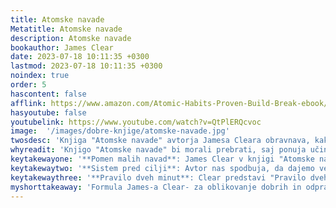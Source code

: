 ```yaml
---
title: Atomske navade
Metatitle: Atomske navade
description: Atomske navade
bookauthor: James Clear
date: 2023-07-18 10:11:35 +0300
lastmod: 2023-07-18 10:11:35 +0300
noindex: true
order: 5
hascontent: false
afflink: https://www.amazon.com/Atomic-Habits-Proven-Build-Break-ebook/dp/B01N5AX61W?&_encoding=UTF8&tag=ucan09-20&linkCode=ur2&linkId=e88648f6a51d7fefcaa0412a03891796&camp=1789&creative=9325
hasyoutube: false
youtubelink: https://www.youtube.com/watch?v=QtPlERQcvoc
image:  '/images/dobre-knjige/atomske-navade.jpg'
twosdesc: 'Knjiga "Atomske navade" avtorja Jamesa Cleara obravnava, kako lahko z majhnimi, a doslednimi spremembami - atomskimi navadami - dosežemo velike rezultate na področjih, kot so produktivnost, zdravje in osebni uspeh. Clear poudarja pomen procesa in sistema nad cilji ter zagovarja koncept, da male izboljšave, ki jih naredimo vsak dan, sčasoma privedejo do velikih sprememb.'
whyreadit: 'Knjigo "Atomske navade" bi morali prebrati, saj ponuja učinkovite in preverjene strategije za razvijanje dobrih navad in prekinjanje slabih, kar lahko pripomore k izboljšanju vaše produktivnosti, zdravja in celotnega življenja. James Clear skozi razlago, kako navade delujejo, nudi praktične nasvete, ki vam pomagajo doseči dolgoročne cilje z majhnimi, a doslednimi spremembami.'
keytakewayone: '**Pomen malih navad**: James Clear v knjigi "Atomske navade" poudarja, kako majhne, vsakodnevne navade lahko sčasoma privedejo do velikih sprememb. Tako nas uči, da se osredotočimo na majhne, izvedljive korake, ki jih lahko vsak dan izboljšamo.'
keytakewaytwo: '**Sistem pred cilji**: Avtor nas spodbuja, da dajemo večji poudarek na ustvarjanje učinkovitih sistemov, namesto da se osredotočamo samo na cilje. To nam pomaga, da ohranimo motivacijo in doslednost, tudi ko se soočamo z ovirami.'
keytakewaythree: '**Pravilo dveh minut**: Clear predstavi "Pravilo dveh minut", ki pravi, da bi morale biti nove navade na začetku tako preproste, da jih lahko opravimo v dveh minutah ali manj. To nam pomaga, da se lažje lotimo novih navad in zmanjšamo odpornost do začetka novega vedenja.'
myshorttakeaway: 'Formula James-a Clear- za oblikovanje dobrih in odpravo slabih navad je zelo enostavna: naj bodo dobre navade preproste (očitne, privlačne, enostavne in zadovoljive), slabe navade pa težke (nevidne, neprivlačne, težke in nezadovoljive).In res deluje. Vsak dan malo in gre. Par nasvetov iz knjige se mi je sploh vtisnilo v spomin: Združi dejanje, ki ga želiš narediti, z dejanjem, ki ga moraš narediti, kar je precej bolj privlačno. Nikoli ne zamudi dvakrat, je tudi zlata vreden nasvet. Vsi smo si že kdaj rekli samo danes, potem pa je bilo še enkrat in kar naenkrat dobre navade ni bilo več. To je knjiga, ki jo prebereš večkrat.  '
---
```




